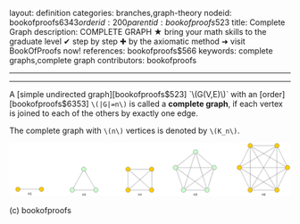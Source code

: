 layout: definition
categories: branches,graph-theory
nodeid: bookofproofs$6343
orderid: 200
parentid: bookofproofs$523
title: Complete Graph
description: COMPLETE GRAPH ★ bring your math skills to the graduate level ✔ step by step ✚ by the axiomatic method ➜ visit BookOfProofs now!
references: bookofproofs$566
keywords: complete graphs,complete graph
contributors: bookofproofs

---


---

A [simple undirected graph][bookofproofs$523] `\(G(V,E)\)` with an [order][bookofproofs$6353] `\(|G|=n\)` is called a **complete graph**, if each vertex is joined to each of the others by exactly one edge. 

The complete graph with `\(n\)` vertices is denoted by `\(K_n\)`.


![completegraphs](https://github.com/bookofproofs/bookofproofs.github.io/blob/main/_sources/_assets/images/examples/completegraphs.png?raw=true)

(c) bookofproofs
